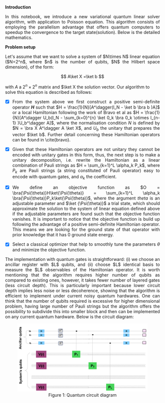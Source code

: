 **Introduction**

<p style="text-align: justify;">
In this notebook, we introduce a new variational quantum linear solver algorithm, with application to Poisson equation. This algorithm consists of employing the parallelism advantage that offers quantum computers to speedup the convergence to the target state(solution). Below is the detailed mathematics.
</p>

**Problem setup**

<p style="text-align: justify;">
Let's assume that we want to solve a system of $N\times N$ linear equation ($N=2^n$, where $n$ is the number of qubits, $N$ the Hilbert space dimension), of the form:
</p>

$$
A\ket X =\ket b
$$

with $A$ a $2^n\times2^n$ matrix and $\ket X the solution vector. Our algorithm to solve this equation is described as follows:
<div style="text-align: justify;">
  
- [x] From the system above we first construct a positive semi-definite operator **$H$** such that $H = \frac{1}{N}[A^\dagger(I_N - \ket b \bra b )A]$ or a local Hamiltonian following the work of Bravo et al  as $H = \frac{1}{N}[A^\dagger U_b(I_N - \sum_{k=0}^{n} \ket 0_k \bra 0_k \otimes I_{n-1} )U_b^\dagger A]$, where the normalisation condition $N$ is defined by $N = \bra X A^\dagger A \ket X$, and $U_b$ the unitary that prepares the vector $\ket b$. Further detail concerning these Hamiltonian operators can be found in \cite{bravo}.
- [x] Given that these Hamiltonian operators are not unitary they cannot be encoded with unitary gates in this form, thus, the next step is to make a unitary decomposition, i.e. rewrite the Hamiltonian as a linear combination of Pauli strings as $H = \sum_{k=1}^L \alpha_k P_k$, where $P_k$ are Pauli strings (a string constituted of Pauli operator) easy to encode with quantum gates, and $\alpha_k$ the coefficient.

- [x] We define an objective function as $O = \bra{\Psi(\theta)}H\ket{\Psi(\theta)} = \sum_{k=1}^L \alpha_k  \bra{\Psi(\theta)}P_k\ket{\Psi(\theta)}$, where the argument $theta$ is an adjustable parameter and $\ket {\Psi(\theta)}$ a trial state, which should approximate the solution to the system of linear equation defined above if the adjustable parameters are found such that the objective function vanishes. It is important to notice that the objective function is build up following the advantage of a positive semi-definite Hamiltonian operator. This means we are looking for the ground state of that operator with prior knowledge that it has 0 ground state energy.

- [x]  Select a classical optimizer that help to smoothly tune the parameters $\theta$ and minimize the objective function.

<p style="text-align: justify;">
The implementation with quantum gates is straightforward: (i) we choose an ancillar register with  $L$ qubits, and (ii) choose $L$ identical basis to measure the $L$ observables of the Hamiltonian operator. It is worth mentioning that the algorithm requires higher number of qubits as compared to existing ones, however, it takes fewer number of layered gates (less circuit depth). This is particularly important because lower circuit depth implies less noise or less decoherence, showing that the algorithm is efficient to implement under current noisy quantum hardwares. One can think that the number of qubits required is excessive for higher dimensional problem, having large number of Pauli strings but the algorithm offers the possibility to subdivide this into smaller block and then can be implemented on any current quantum hardware. Below is the circuit diagram:
</p>

<figure style="text-align:center">
  <img src="Circ_diagram.png" alt="Quantum Circuit" width="700">
  <figcaption>Figure 1: Quantum circuit diagram</figcaption>
</figure>

